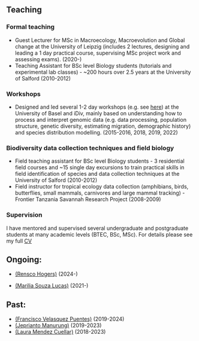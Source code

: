 ## Teaching

### Formal teaching
* Guest Lecturer for MSc in Macroecology, Macroevolution and Global change at the University of Leipzig (includes 2 lectures, designing and leading a 1 day practical course, supervising MSc project work and assessing exams). (2020-)
* Teaching Assistant for BSc level Biology students (tutorials and experimental lab classes) - ~200 hours over 2.5 years at the University of Salford (2010-2012)

### Workshops
* Designed and led several 1-2 day workshops (e.g. see [here](https://cd-barratt.github.io/ddRAD-seq_workshop/)) at the University of Basel and iDiv, mainly based on understanding how to process and interpret genomic data (e.g. data processing, population structure, genetic diversity, estimating migration, demographic history) and species distribution modelling. (2015-2016, 2018, 2019, 2022)

### Biodiversity data collection techniques and field biology
* Field teaching assistant for BSc level Biology students - 3 residential field courses and ~15 single day excursions to train practical skills in field identification of species and data collection techniques at the University of Salford (2010-2012)
* Field instructor for tropical ecology data collection (amphibians, birds, butterflies, small mammals, carnivores and large mammal tracking) - Frontier Tanzania Savannah Research Project (2008-2009)


### Supervision
I have mentored and supervised several undergraduate and postgraduate students at many academic levels (BTEC, BSc, MSc). For details please see my full [CV](/Barratt_CV_full.pdf)

## Ongoing:
* [(Rensco Hogers)](https://www.linkedin.com/mwlite/profile/in/rensco-hogers?originalSubdomain=nl) (2024-)

* [(Marilia Souza Lucas)](https://mariliasouza20.wixsite.com/marilia) (2021-)


## Past:
* [(Francisco Velasquez Puentes)](https://www.idiv.de/en/profile/1148.html) (2019-2024)
* [(Jeprianto Manurung)](https://www.researchgate.net/profile/Jeprianto-Manurung) (2019-2023)
* [(Laura Mendez Cuellar)](https://www.idiv.de/en/profile/1062.html) (2018-2023)
